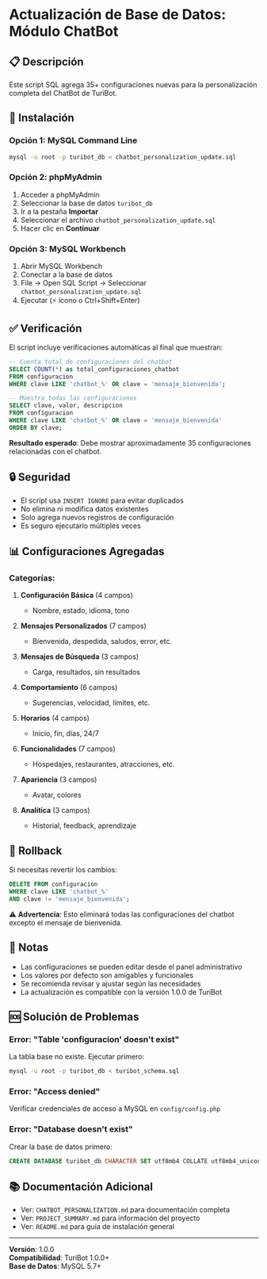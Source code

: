 # Actualización de Base de Datos: Módulo ChatBot

## 📋 Descripción

Este script SQL agrega 35+ configuraciones nuevas para la personalización completa del ChatBot de TuriBot.

## 🚀 Instalación

### Opción 1: MySQL Command Line

```bash
mysql -u root -p turibot_db < chatbot_personalization_update.sql
```

### Opción 2: phpMyAdmin

1. Acceder a phpMyAdmin
2. Seleccionar la base de datos `turibot_db`
3. Ir a la pestaña **Importar**
4. Seleccionar el archivo `chatbot_personalization_update.sql`
5. Hacer clic en **Continuar**

### Opción 3: MySQL Workbench

1. Abrir MySQL Workbench
2. Conectar a la base de datos
3. File → Open SQL Script → Seleccionar `chatbot_personalization_update.sql`
4. Ejecutar (⚡ icono o Ctrl+Shift+Enter)

## ✅ Verificación

El script incluye verificaciones automáticas al final que muestran:

```sql
-- Cuenta total de configuraciones del chatbot
SELECT COUNT(*) as total_configuraciones_chatbot 
FROM configuracion 
WHERE clave LIKE 'chatbot_%' OR clave = 'mensaje_bienvenida';

-- Muestra todas las configuraciones
SELECT clave, valor, descripcion 
FROM configuracion 
WHERE clave LIKE 'chatbot_%' OR clave = 'mensaje_bienvenida'
ORDER BY clave;
```

**Resultado esperado**: Debe mostrar aproximadamente 35 configuraciones relacionadas con el chatbot.

## 🔒 Seguridad

- El script usa `INSERT IGNORE` para evitar duplicados
- No elimina ni modifica datos existentes
- Solo agrega nuevos registros de configuración
- Es seguro ejecutarlo múltiples veces

## 📊 Configuraciones Agregadas

### Categorías:

1. **Configuración Básica** (4 campos)
   - Nombre, estado, idioma, tono

2. **Mensajes Personalizados** (7 campos)
   - Bienvenida, despedida, saludos, error, etc.

3. **Mensajes de Búsqueda** (3 campos)
   - Carga, resultados, sin resultados

4. **Comportamiento** (6 campos)
   - Sugerencias, velocidad, límites, etc.

5. **Horarios** (4 campos)
   - Inicio, fin, días, 24/7

6. **Funcionalidades** (7 campos)
   - Hospedajes, restaurantes, atracciones, etc.

7. **Apariencia** (3 campos)
   - Avatar, colores

8. **Analítica** (3 campos)
   - Historial, feedback, aprendizaje

## 🔄 Rollback

Si necesitas revertir los cambios:

```sql
DELETE FROM configuracion 
WHERE clave LIKE 'chatbot_%' 
AND clave != 'mensaje_bienvenida';
```

⚠️ **Advertencia**: Esto eliminará todas las configuraciones del chatbot excepto el mensaje de bienvenida.

## 📝 Notas

- Las configuraciones se pueden editar desde el panel administrativo
- Los valores por defecto son amigables y funcionales
- Se recomienda revisar y ajustar según las necesidades
- La actualización es compatible con la versión 1.0.0 de TuriBot

## 🆘 Solución de Problemas

### Error: "Table 'configuracion' doesn't exist"

La tabla base no existe. Ejecutar primero:
```bash
mysql -u root -p turibot_db < turibot_schema.sql
```

### Error: "Access denied"

Verificar credenciales de acceso a MySQL en `config/config.php`

### Error: "Database doesn't exist"

Crear la base de datos primero:
```sql
CREATE DATABASE turibot_db CHARACTER SET utf8mb4 COLLATE utf8mb4_unicode_ci;
```

## 📚 Documentación Adicional

- Ver: `CHATBOT_PERSONALIZATION.md` para documentación completa
- Ver: `PROJECT_SUMMARY.md` para información del proyecto
- Ver: `README.md` para guía de instalación general

---

**Versión**: 1.0.0  
**Compatibilidad**: TuriBot 1.0.0+  
**Base de Datos**: MySQL 5.7+
